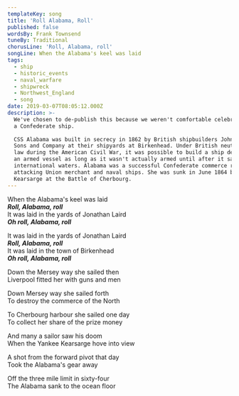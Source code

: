 ```yaml
---
templateKey: song
title: 'Roll Alabama, Roll'
published: false
wordsBy: Frank Townsend
tuneBy: Traditional
chorusLine: 'Roll, Alabama, roll'
songLine: When the Alabama's keel was laid
tags:
  - ship
  - historic_events
  - naval_warfare
  - shipwreck
  - Northwest_England
  - song
date: 2019-03-07T08:05:12.000Z
description: >-
  We've chosen to de-publish this because we weren't comfortable celebrating
  a Confederate ship.
  
  CSS Alabama was built in secrecy in 1862 by British shipbuilders John Laird
  Sons and Company at their shipyards at Birkenhead. Under British neutrality
  law during the American Civil War, it was possible to build a ship designed as
  an armed vessel as long as it wasn't actually armed until after it sailed into
  international waters. Alabama was a successful Confederate commerce raider,
  attacking Union merchant and naval ships. She was sunk in June 1864 by USS
  Kearsarge at the Battle of Cherbourg.
---
```

When the Alabama's keel was laid\
***Roll, Alabama, roll***\
It was laid in the yards of Jonathan Laird\
***Oh roll, Alabama, roll***

It was laid in the yards of Jonathan Laird\
***Roll, Alabama, roll***\
It was laid in the town of Birkenhead\
***Oh roll, Alabama, roll***

Down the Mersey way she sailed then\
Liverpool fitted her with guns and men

Down Mersey way she sailed forth\
To destroy the commerce of the North

To Cherbourg harbour she sailed one day\
To collect her share of the prize money

And many a sailor saw his doom\
When the Yankee Kearsarge hove into view

A shot from the forward pivot that day\
Took the Alabama's gear away

Off the three mile limit in sixty-four\
The Alabama sank to the ocean floor
